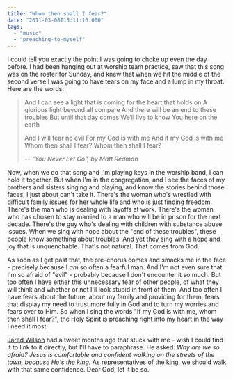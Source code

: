 ```yaml
---
title: "Whom then shall I fear?"
date: "2011-03-08T15:11:16.000"
tags: 
  - "music"
  - "preaching-to-myself"
---
```


I could tell you exactly the point I was going to choke up even the day before. I had been hanging out at worship team practice, saw that this song was on the roster for Sunday, and knew that when we hit the middle of the second verse I was going to have tears on my face and a lump in my throat. Here are the words:

> And I can see a light that is coming for the heart that holds on A glorious light beyond all compare And there will be an end to these troubles But until that day comes We’ll live to know You here on the earth
> 
> And I will fear no evil For my God is with me And if my God is with me Whom then shall I fear? Whom then shall I fear?
> 
> _\-- "You Never Let Go", by Matt Redman_

Now, when we do that song and I'm playing keys in the worship band, I can hold it together. But when I'm in the congregation, and I see the faces of my brothers and sisters singing and playing, and know the stories behind those faces, I just about can't take it. There's the woman who's wrestled with difficult family issues for her whole life and who is just finding freedom. There's the man who is dealing with layoffs at work. There's the woman who has chosen to stay married to a man who will be in prison for the next decade. There's the guy who's dealing with children with substance abuse issues. When we sing with hope about the "end of these troubles", these people know something about troubles. And yet they sing with a hope and joy that is unquenchable. That's not natural. That comes from God.

As soon as I get past that, the pre-chorus comes and smacks me in the face - precisely because I _am_ so often a fearful man. And I'm not even sure that I'm so afraid of "evil" - probably because I don't encounter it so much. But too often I have either this unnecessary fear of other people, of what they will think and whether or not I'll look stupid in front of them. And too often I have fears about the future, about my family and providing for them, fears that display my need to trust more fully in God and to turn my worries and fears over to Him. So when I sing the words "If my God is with me, whom then shall I fear?", the Holy Spirit is preaching right into my heart in the way I need it most.

[Jared Wilson](http://www.jaredcwilson.com) had a tweet months ago that stuck with me - wish I could find it to link to it directly, but I'll have to paraphrase. He asked: _Why are we so afraid? Jesus is comfortable and confident walking on the streets of the town, because He's the king._ As representatives of the king, we should walk with that same confidence. Dear God, let it be so.
